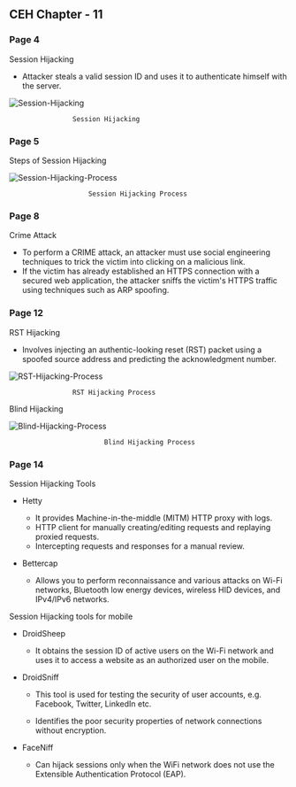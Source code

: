 ## **CEH Chapter - 11**

### **Page 4**

Session Hijacking

* Attacker steals a valid session ID and uses it to authenticate himself with the server.


![Session-Hijacking](Session-Hijacking.png)


                    Session Hijacking



### **Page 5** 

Steps of Session Hijacking

![Session-Hijacking-Process](Session-Hijacking-Process.png)


                        Session Hijacking Process


### **Page 8**

Crime Attack

* To perform a CRIME attack, an attacker must use social engineering techniques to trick the victim into clicking on a malicious link.
* If the victim has already established an HTTPS connection with a secured web application, the attacker sniffs the victim's HTTPS traffic using techniques such as ARP spoofing. 


### **Page 12**

RST Hijacking

* Involves injecting an authentic-looking reset (RST) packet using a spoofed source address and predicting the acknowledgment number.


![RST-Hijacking-Process](RST-Hijacking-Process.png)

                    RST Hijacking Process



Blind Hijacking


![Blind-Hijacking-Process](Blind-Hijacking-Process.png)

                            Blind Hijacking Process



### **Page 14**

Session Hijacking Tools

* Hetty

    * It provides Machine-in-the-middle (MITM) HTTP proxy with logs.
    * HTTP client for manually creating/editing requests and replaying proxied requests.
    * Intercepting requests and responses for a manual review.



* Bettercap

    * Allows you to perform reconnaissance and various attacks on Wi-Fi networks, Bluetooth low energy devices, wireless HID devices, and IPv4/IPv6 networks.



Session Hijacking tools for mobile

* DroidSheep

    * It obtains the session ID of active users on the Wi-Fi network and uses it to access a website as an authorized user on the mobile.


* DroidSniff

    * This tool is used for testing the security of user accounts, e.g. Facebook, Twitter, LinkedIn etc.

    * Identifies the poor security properties of network connections without encryption.


* FaceNiff

    * Can hijack sessions only when the WiFi network does not use the Extensible Authentication Protocol (EAP).

    